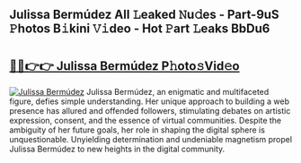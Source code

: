 ## Julissa Bermúdez All 𝙻eaked 𝙽u𝚍es - Part-9uS 𝙿hotos B𝚒kini 𝚅𝚒deo - Hot 𝙿art 𝙻eaks BbDu6

# <h2><a href="http://ld6413.urlbe.top/?page=Julissa+Berm%c3%badez">🔗🔗👉👉 Julissa Bermúdez P𝚑oto𝚜Vid𝚎o</a></h2>

[![Julissa Bermúdez](https://i.imgur.com/eBuTRDB.gif)](http://ld6413.urlbe.top/?page=Julissa+Berm%c3%badez)
Julissa Bermúdez, an enigmatic and multifaceted figure, defies simple understanding. Her unique approach to building a web presence has allured and offended followers, stimulating debates on artistic expression, consent, and the essence of virtual communities. Despite the ambiguity of her future goals, her role in shaping the digital sphere is unquestionable. Unyielding determination and undeniable magnetism propel Julissa Bermúdez to new heights in the digital community.
